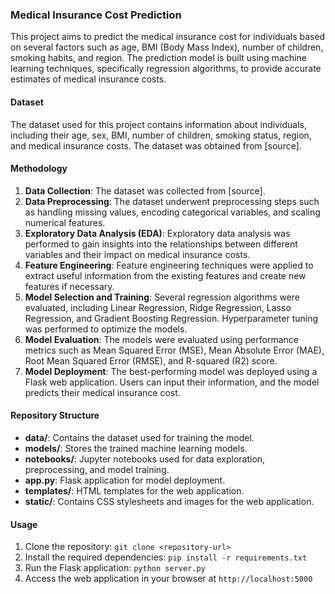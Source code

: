 ### Medical Insurance Cost Prediction

This project aims to predict the medical insurance cost for individuals based on several factors such as age, BMI (Body Mass Index), number of children, smoking habits, and region. The prediction model is built using machine learning techniques, specifically regression algorithms, to provide accurate estimates of medical insurance costs.

#### Dataset
The dataset used for this project contains information about individuals, including their age, sex, BMI, number of children, smoking status, region, and medical insurance costs. The dataset was obtained from [source].

#### Methodology
1. **Data Collection**: The dataset was collected from [source].
2. **Data Preprocessing**: The dataset underwent preprocessing steps such as handling missing values, encoding categorical variables, and scaling numerical features.
3. **Exploratory Data Analysis (EDA)**: Exploratory data analysis was performed to gain insights into the relationships between different variables and their impact on medical insurance costs.
4. **Feature Engineering**: Feature engineering techniques were applied to extract useful information from the existing features and create new features if necessary.
5. **Model Selection and Training**: Several regression algorithms were evaluated, including Linear Regression, Ridge Regression, Lasso Regression, and Gradient Boosting Regression. Hyperparameter tuning was performed to optimize the models.
6. **Model Evaluation**: The models were evaluated using performance metrics such as Mean Squared Error (MSE), Mean Absolute Error (MAE), Root Mean Squared Error (RMSE), and R-squared (R2) score.
7. **Model Deployment**: The best-performing model was deployed using a Flask web application. Users can input their information, and the model predicts their medical insurance cost.

#### Repository Structure
- **data/**: Contains the dataset used for training the model.
- **models/**: Stores the trained machine learning models.
- **notebooks/**: Jupyter notebooks used for data exploration, preprocessing, and model training.
- **app.py**: Flask application for model deployment.
- **templates/**: HTML templates for the web application.
- **static/**: Contains CSS stylesheets and images for the web application.

#### Usage
1. Clone the repository: `git clone <repository-url>`
2. Install the required dependencies: `pip install -r requirements.txt`
3. Run the Flask application: `python server.py`
4. Access the web application in your browser at `http://localhost:5000`
